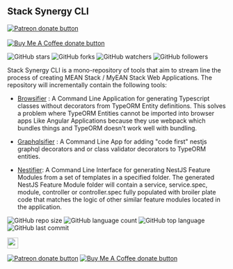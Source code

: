 

  
## Stack Synergy CLI   
<span class="badge-patreon"> <a href="https://patreon.com/desmondrg" title="Donate to this project using Patreon"><img src="https://img.shields.io/badge/patreon-donate-yellow.svg" alt="Patreon donate button" /></a>        
</span>  
<span class="badge-buymeacoffee">
<a href="https://ko-fi.com/desmondrg" title="Donate to this project using Buy Me A Coffee"><img src="https://img.shields.io/badge/buy%20me%20a%20coffee-donate-yellow.svg" alt="Buy Me A Coffee donate button" /></a>
</span>          
        
        
![GitHub stars](https://img.shields.io/github/stars/urbanshona/stack-synergy-cli?style=social) ![GitHub forks](https://img.shields.io/github/forks/urbanshona/stack-synergy-cli?style=social) ![GitHub watchers](https://img.shields.io/github/watchers/urbanshona/stack-synergy-cli?style=social)          ![GitHub followers](https://img.shields.io/github/followers/urbanshona?style=social)        
        
          
Stack Synergy CLI is a mono-repository of tools that aim to stream line the process of creating MEAN Stack / MyEAN Stack Web Applications. The repository will incrementally contain the following tools:    
          
- [Browsifier](https://github.com/urbanshona/stack-synergy-cli/tree/master/packages/browsifier) :  A Command Line Application for generating Typescript classes without decorators from TypeORM Entity definitions. This solves a problem where TypeORM Entities cannot be imported into browser apps Like Angular Applications because they use webpack which bundles things and TypeORM doesn't work well with bundling.      
      
- [Graphqlsifier](https://github.com/urbanshona/stack-synergy-cli/tree/master/packages/graphqlsifier) : A Command Line App for adding "code first" nestjs graphql decorators and or class validator decorators to TypeORM entities.         
       
- [Nestifier](https://github.com/urbanshona/stack-synergy-cli/tree/master/packages/generator): A Command Line Interface for generating NestJS Feature Modules from a set of templates in a specified folder. The generated NestJS Feature Module folder will contain a service, service.spec, module, controller or controller.spec fully populated with broiler plate code that matches the logic of other similar feature modules located in the application.        
      
    
 ![GitHub repo size](https://img.shields.io/github/repo-size/urbanshona/stack-synergy-cli?style=plastic) ![GitHub language count](https://img.shields.io/github/languages/count/urbanshona/stack-synergy-cli?style=plastic) ![GitHub top language](https://img.shields.io/github/languages/top/urbanshona/stack-synergy-cli?style=plastic) ![GitHub last commit](https://img.shields.io/github/last-commit/urbanshona/stack-synergy-cli?color=red&style=plastic)        
        
        
<p>        
<a href="https://www.facebook.com/Urban-Shona-Tech-108261054866985/"><img src="https://img.shields.io/badge/Facebook-1877F2?style=for-the-badge&logo=facebook&logoColor=white" height=25></a>         
</p>        
        
<span class="badge-patreon">        
<a href="https://patreon.com/desmondrg" title="Donate to this project using Patreon"><img src="https://img.shields.io/badge/patreon-donate-yellow.svg" alt="Patreon donate button" /></a>        
</span>
<span class="badge-buymeacoffee">
<a href="https://ko-fi.com/desmondrg" title="Donate to this project using Buy Me A Coffee"><img src="https://img.shields.io/badge/buy%20me%20a%20coffee-donate-yellow.svg" alt="Buy Me A Coffee donate button" /></a>
</span>     